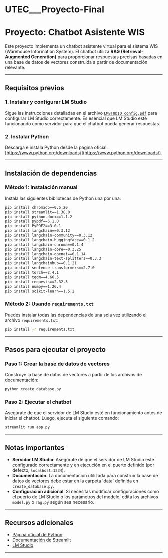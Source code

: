 # UTEC___Proyecto-Final
# Proyecto: Chatbot Asistente WIS

Este proyecto implementa un chatbot asistente virtual para el sistema WIS (Warehouse Information System). El chatbot utiliza **RAG (Retrieval-Augmented Generation)** para proporcionar respuestas precisas basadas en una base de datos de vectores construida a partir de documentación relevante.

---

## Requisitos previos

### 1. Instalar y configurar LM Studio
Sigue las instrucciones detalladas en el archivo [`LMSTUDIO config.pdf`](./LMSTUDIO%20config.pdf) para configurar LM Studio correctamente. Es esencial que LM Studio esté funcionando como servidor para que el chatbot pueda generar respuestas.

### 2. Instalar Python
Descarga e instala Python desde la página oficial: [https://www.python.org/downloads/](https://www.python.org/downloads/).

---

## Instalación de dependencias

### Método 1: Instalación manual
Instala las siguientes bibliotecas de Python una por una:
```bash
pip install chromadb==0.5.20
pip install streamlit==1.38.0
pip install python-docx==1.1.2
pip install pypdf==5.1.0
pip install PyPDF2==3.0.1
pip install langchain==0.3.12
pip install langchain-community==0.3.12
pip install langchain-huggingface==0.1.2
pip install langchain-chroma==0.1.4
pip install langchain-core==0.3.25
pip install langchain-openai==0.1.14
pip install langchain-text-splitters==0.3.3
pip install langchainhub==0.1.21
pip install sentence-transformers==2.7.0
pip install torch==2.4.1
pip install tqdm==4.66.5
pip install requests==2.32.3
pip install numpy==1.26.4
pip install scikit-learn==1.5.2
```

### Método 2: Usando `requirements.txt`
Puedes instalar todas las dependencias de una sola vez utilizando el archivo `requirements.txt`:
```bash
pip install -r requirements.txt
```

---

## Pasos para ejecutar el proyecto

### Paso 1: Crear la base de datos de vectores
Construye la base de datos de vectores a partir de los archivos de documentación:
```bash
python create_database.py
```

### Paso 2: Ejecutar el chatbot
Asegúrate de que el servidor de LM Studio esté en funcionamiento antes de iniciar el chatbot. Luego, ejecuta el siguiente comando:
```bash
streamlit run app.py
```

---

## Notas importantes
- **Servidor LM Studio**: Asegúrate de que el servidor de LM Studio esté configurado correctamente y en ejecución en el puerto definido (por defecto, `localhost:1234`).
- **Documentación**: La documentación utilizada para construir la base de datos de vectores debe estar en la carpeta 'data' definida en `create_database.py`.
- **Configuración adicional**: Si necesitas modificar configuraciones como el puerto de LM Studio o los parámetros del modelo, edita los archivos `model.py` o `rag.py` según sea necesario.

---

## Recursos adicionales
- [Página oficial de Python](https://www.python.org/)
- [Documentación de Streamlit](https://docs.streamlit.io/)
- [LM Studio](https://lmstudio.com/)

---
